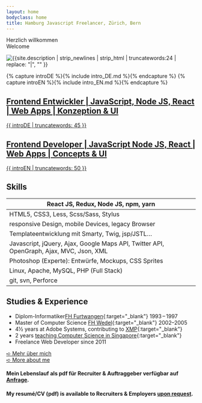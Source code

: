 ```yaml
---
layout: home
bodyclass: home
title: Hamburg Javascript Freelancer, Zürich, Bern
---
```


<div class='multi-col'>
    <div class='col h1 center zbounce1'>Herzlich willkommen</div>
    <div class='col h1 center zdrop1 middle'>Welcome</div>
</div>


![{{site.description | strip_newlines | strip_html | truncatewords:24 | replace: "|", "" }}]({{site.static}}/img/frank-nocke/frank-nocke-portrait-ballon.jpg)

{% capture introDE %}{% include intro_DE.md %}{% endcapture %}
{% capture introEN %}{% include intro_EN.md %}{% endcapture %}

<section class='multi-col bilingual'>
    <a lang='de' href='{% link _pages/about_DE.md %}' class='col plain'>
        <h1 class='h2'>Frontend Entwickler | JavaScript, Node JS, React | Web Apps | Konzeption & UI</h1>
        <span markdown='1'>
            {{ introDE | truncatewords: 45 }}
        </span>
    </a>
    <a lang='de' href='{% link _pages/about_EN.md %}' class='col plain'>
        <h2>Frontend Developer | JavaScript Node JS, React | Web Apps | Concepts & UI</h2>
        <span markdown='1'>
            {{ introEN | truncatewords: 50 }}
        </span>
    </a>

</section>

## Skills

| React JS, Redux, Node JS, npm, yarn |
| --- |
| HTML5, CSS3, Less, Scss/Sass, Stylus |
| responsive Design, mobile Devices, legacy Browser |
| Templateentwicklung mit Smarty, Twig, jsp/JSTL… |
| Javascript, jQuery, Ajax, Google Maps API, Twitter API, OpenGraph, Ajax, MVC, Json, XML |
| Photoshop (Experte): Entwürfe, Mockups, CSS Sprites |
| Linux, Apache, MySQL, PHP (Full Stack) |
| git, svn, Perforce |

## Studies &amp; Experience

* Diplom-Informatiker[FH Furtwangen](https://www.hs-furtwangen.de/studierende/fakultaeten/digitale-medien/medieninformatik-bsc.html){:target="_blank"} 1993&thinsp;–&thinsp;1997
* Master of Computer Science [FH Wedel](http://www.fh-wedel.de/){:target="_blank"} 2002–2005
* 4½ years at Adobe Systems, contributing to [XMP](http://www.adobe.com/products/xmp.html){:target="_blank"}
* 2 years [teaching Computer Science in Singapore](http://www.np.edu.sg/ict/Pages/default.aspx){:target="_blank"}
* Freelance Web Developer since 2011

<div class='multi-col'>
    <div class='col h1 center zbounce1'>
        <a href='{% link _pages/about_DE.md %}' class='button button-cta'>➪ Mehr über mich</a>
    </div>
    <div class='col h1 center zdrop1'>
        <a href='{% link _pages/about_EN.md %}' class='button button-cta'>➪ More about me</a>
    </div>
</div>

<h4 class='center tpad20'>Mein Lebenslauf als pdf für Recruiter & Auftraggeber verfügbar auf <a href='/contact/'>Anfrage</a>.</h4>
<h4 class='center tpad10'>My resumé/CV (pdf) is available to Recruiters & Employers <a href='/contact/'>upon request</a>.</h4>
